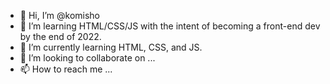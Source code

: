 - 👋 Hi, I’m @komisho
- 👀 I’m learning HTML/CSS/JS with the intent of becoming a front-end dev by the end of 2022.
- 🌱 I’m currently learning HTML, CSS, and JS.
- 💞️ I’m looking to collaborate on ...
- 📫 How to reach me ...

<!---
komisho/komisho is a ✨ special ✨ repository because its `README.md` (this file) appears on your GitHub profile.
You can click the Preview link to take a look at your changes.
--->
